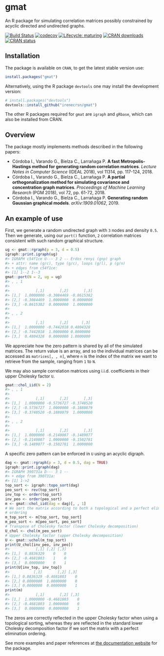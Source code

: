 <!-- README.md is generated from README.Rmd. Please edit that file -->

# gmat

An R package for simulating correlation matrices possibly constrained by
acyclic directed and undirected graphs.

[![Build
Status](https://travis-ci.com/irenecrsn/gmat.svg?branch=master)](https://travis-ci.com/irenecrsn/gmat)
[![codecov](https://codecov.io/gh/irenecrsn/gmat/branch/master/graph/badge.svg)](https://codecov.io/gh/irenecrsn/gmat)
[![Lifecycle:
maturing](https://img.shields.io/badge/lifecycle-maturing-blue.svg)](https://www.tidyverse.org/lifecycle/#maturing)
[![CRAN
downloads](http://cranlogs.r-pkg.org/badges/grand-total/gmat)](https://CRAN.R-project.org/package=gmat)
[![CRAN
status](http://www.r-pkg.org/badges/version/gmat)](https://CRAN.R-project.org/package=gmat)

## Installation

The package is available on `CRAN`, to get the latest stable version
use:

``` r
install.packages("gmat")
```

Alternatively, using the R package `devtools` one may install the
development version:

``` r
# install.packages("devtools")
devtools::install_github("irenecrsn/gmat")
```

The other R packages required for `gmat` are `igraph` and `gRbase`,
which can also be installed from CRAN.

## Overview

The package mostly implements methods described in the following papers:

  - Córdoba I., Varando G., Bielza C., Larrañaga P. **A fast
    Metropolis-Hastings method for generating random correlation
    matrices**. *Lecture Notes in Computer Science* (IDEAL 2018), vol
    11314, pp. 117-124, 2018.
  - Córdoba I., Varando G., Bielza C., Larrañaga P. **A partial
    orthogonalization method for simulating covariance and concentration
    graph matrices**. *Proceedings of Machine Learning Research* (PGM
    2018), vol 72, pp. 61-72, 2018.
  - Córdoba I., Varando G., Bielza C., Larrañaga P. **Generating random
    Gaussian graphical models**. *arXiv:1909.01062*, 2019.

## An example of use

First, we generate a random undirected graph with `3` nodes and density
`0.5`. Then we generate, using our `port()` function, `2` correlation
matrices consistent with such random graphical structure.

``` r
ug <- gmat::rgraph(p = 3, d = 0.5)
igraph::print.igraph(ug)
#> IGRAPH c54f1ce U--- 3 2 -- Erdos renyi (gnp) graph
#> + attr: name (g/c), type (g/c), loops (g/l), p (g/n)
#> + edges from c54f1ce:
#> [1] 1--2 1--3
gmat::port(N = 2, ug = ug)
#> , , 1
#> 
#>            [,1]       [,2]       [,3]
#> [1,]  1.0000000 -0.3084469 -0.8615382
#> [2,] -0.3084469  1.0000000  0.0000000
#> [3,] -0.8615382  0.0000000  1.0000000
#> 
#> , , 2
#> 
#>            [,1]       [,2]      [,3]
#> [1,]  1.0000000 -0.7442018 0.4804328
#> [2,] -0.7442018  1.0000000 0.0000000
#> [3,]  0.4804328  0.0000000 1.0000000
```

We appreciate how the zero pattern is shared by all of the simulated
matrices. The return value is an array, and so the individual matrices
can be accessed as `matrices[, , n]`, where `n` is the index of the
matrix we want to retrieve from the sample, ranging from `1` to `N`.

We may also sample correlation matrices using i.i.d. coefficients in
their upper Cholesky factor `U`.

``` r
gmat::chol_iid(N = 2)
#> , , 1
#> 
#>            [,1]       [,2]       [,3]
#> [1,]  1.0000000 -0.5736727 -0.3748520
#> [2,] -0.5736727  1.0000000 -0.1880879
#> [3,] -0.3748520 -0.1880879  1.0000000
#> 
#> , , 2
#> 
#>            [,1]       [,2]       [,3]
#> [1,]  1.0000000 -0.2140087 -0.1489077
#> [2,] -0.2140087  1.0000000 -0.1502781
#> [3,] -0.1489077 -0.1502781  1.0000000
```

A specific zero pattern can be enforced in `U` using an acyclic digraph.

``` r
dag <- gmat::rgraph(p = 3, d = 0.5, dag = TRUE)
igraph::print.igraph(dag)
#> IGRAPH 390731a D--- 3 1 -- 
#> + edge from 390731a:
#> [1] 1->2
top_sort <- igraph::topo_sort(dag)
peo_sort <- rev(top_sort)
inv_top <- order(top_sort)
inv_peo <- order(peo_sort)
m <- gmat::chol_iid(dag = dag)[, , 1]
# We sort the matrix according to both a topological and a perfect elimination
# ordering
m_top_sort <- m[top_sort, top_sort]
m_peo_sort <- m[peo_sort, peo_sort]
# Transpose of Cholesky factor (lower Cholesky decomposition)
U_chol <- chol(m_peo_sort) 
# Upper Cholesky factor (upper Cholesky decomposition)
U <- gmat::uchol(m_top_sort)
print(U_chol[inv_peo, inv_peo])
#>            [,1] [,2] [,3]
#> [1,]  0.8836329    0    0
#> [2,] -0.4681803    1    0
#> [3,]  0.0000000    0    1
print(U[inv_top, inv_top])
#>           [,1]       [,2] [,3]
#> [1,] 0.8836329 -0.4681803    0
#> [2,] 0.0000000  1.0000000    0
#> [3,] 0.0000000  0.0000000    1
print(m)
#>            [,1]       [,2] [,3]
#> [1,]  1.0000000 -0.4681803    0
#> [2,] -0.4681803  1.0000000    0
#> [3,]  0.0000000  0.0000000    1
```

The zeros are correctly reflected in the upper Cholesky factor when
using a topological sorting, whereas they are reflected in the standard
lower Cholesky decomposition factor if we sort the matrix with a perfect
elimination ordering.

See more examples and paper references at [the documentation
website](https://irenecrsn.github.io/gmat/) for the package.
